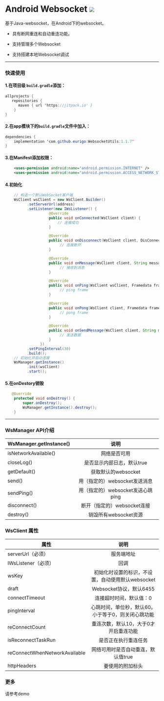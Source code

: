 # Android Websocket [![](https://jitpack.io/v/eurigo/WebsocketUtils.svg)](https://jitpack.io/#eurigo/WebsocketUtils)

基于Java-websocket，在Android下的websocket。

* 具有断网重连和自动重连功能。

* 支持管理多个Websocket
* 支持搭建本地Websocket调试

---

### 快速使用

#### 1.在项目级 `build.gradle`添加：

```java
allprojects {
   repositories {
      maven { url 'https://jitpack.io' }
	}
}
```

#### 2.在app模块下的`build.gradle`文件中加入：

```java
dependencies {
    implementation 'com.github.eurigo:WebsocketUtils:1.1.7'
}
```

#### 3.在Manifest添加权限：

```xml
    <uses-permission android:name="android.permission.INTERNET" />
    <uses-permission android:name="android.permission.ACCESS_NETWORK_STATE" />
```

#### 4.初始化

```java
	// 构造一个默认WebSocket客户端
	WsClient wsClient = new WsClient.Builder()
          .setServerUrl(address)
          .setListener(new IWsListener() {
                    @Override
                    public void onConnected(WsClient client) {
                        // 连接成功
                    }

                    @Override
                    public void onDisconnect(WsClient client, DisConnectReason reason) {
                         // 连接断开
                    }

                    @Override
                    public void onMessage(WsClient client, String message) {
                         // 接收到消息
                    }

                    @Override
                    public void onPing(WsClient wsClient, Framedata frameData) {
                         // ping frame
                    }

                    @Override
                    public void onPong(WsClient client, Framedata frameData) {
                         // pong frame
                    }

                    @Override
                    public void onSendMessage(WsClient client, String message) {
                         // 发送数据
                    }
                })
          .setPingInterval(30)
          .build();
	// 初始化并启动连接
	WsManager.getInstance()
          .init(wsClient)
          .start();
```

#### 5.在onDestory销毁

```java
   @Override
    protected void onDestroy() {
        super.onDestroy();
        WsManager.getInstance().destroy();
    }
```

---

### WsManager API介绍

| WsManager.getInstance() |               说明                |
| :---------------------- | :-------------------------------: |
| isNetworkAvailable()    |           网络是否可用            |
| closeLog()              |    是否显示内部日志，默认true     |
| getDefault()            |        获取默认的websocket        |
| send()                  |   用（指定的）websocket发送消息   |
| sendPing()              | 用（指定的）websocket发送心跳ping |
| disconnect()            |    断开（指定的）websocket连接    |
| destroy()               |       销毁所有websocket资源       |

### WsClient 属性

| 属性                          |                        说明                         |
| ----------------------------- | :-------------------------------------------------: |
| serverUrl（必须）             |                     服务端地址                      |
| IWsListener（必须）           |                        回调                         |
| wsKey                         |  初始化时设置的标识，不设置，自动使用默认websocket  |
| draft                         |               Websocket协议，默认6455               |
| connectTimeout                |               连接超时时间，默认值：0               |
| pingInterval                  | 心跳时间，单位秒，默认60。小于等于0，则关闭心跳功能 |
| reConnectCount                |        重连次数，默认10，大于0才开启重连功能        |
| isReconnectTaskRun            |                是否正在执行重连任务                 |
| reConnectWhenNetworkAvailable |         网络可用时是否自动重连，默认值true          |
| httpHeaders                   |                  要使用的附加标头                   |

### 更多

请参考demo
